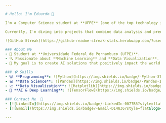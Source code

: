 ```yaml
---

# Hello! I'm Eduardo 👋  

I'm a Computer Science student at **UFPE** (one of the top technology institutions in Brazil!) and an **Artificial Intelligence** enthusiast. I love exploring how data can tell stories and solve real-world problems, especially through **Machine Learning** and **Data Visualization**.  

Currently, I'm diving into projects that combine data analysis and predictive models.  

![GitHub Streak](https://github-readme-streak-stats.herokuapp.com/?user=Eduardocin&theme=merko)

### About Me  
- 🌱 Student at **Universidade Federal de Pernambuco (UFPE)**.  
- 🔍 Passionate about **Machine Learning** and **Data Visualization**.  
- 🎯 My goal is to create AI solutions that positively impact the world.  

### 🛠️ Skills  
- 💻 **Programming**: ![Python](https://img.shields.io/badge/-Python-3776AB?style=flat&logo=python&logoColor=white&logoWidth=20) ![C++](https://img.shields.io/badge/-C++-00599C?style=flat&logo=c%2B%2B&logoColor=white&logoWidth=20)  
- 📊 **Data Science**: ![Pandas](https://img.shields.io/badge/-Pandas-150458?style=flat&logo=pandas&logoColor=white&logoWidth=20) ![NumPy](https://img.shields.io/badge/-NumPy-013243?style=flat&logo=numpy&logoColor=white&logoWidth=20) ![Scikit-Learn](https://img.shields.io/badge/-Scikit--Learn-F7931E?style=flat&logo=scikit-learn&logoColor=white&logoWidth=20)  
- 📈 **Data Visualization**: ![Matplotlib](https://img.shields.io/badge/-Matplotlib-11557c?style=flat&logo=python&logoColor=white&logoWidth=20) ![Seaborn](https://img.shields.io/badge/-Seaborn-3776AB?style=flat&logo=python&logoColor=white&logoWidth=20)  
- 🤖 **AI & Deep Learning**: ![TensorFlow](https://img.shields.io/badge/-TensorFlow-FF6F00?style=flat&logo=tensorflow&logoColor=white&logoWidth=20) ![Keras](https://img.shields.io/badge/-Keras-D00000?style=flat&logo=keras&logoColor=white&logoWidth=20)

### Contact Me  💼
- [![LinkedIn](https://img.shields.io/badge/-LinkedIn-0077B5?style=flat&logo=linkedin&logoColor=white&logoWidth=20)](https://www.linkedin.com/in/eduardo-henrique-a71782338/)  
- [![Email](https://img.shields.io/badge/-Email-D14836?style=flat&logo=gmail&logoColor=white&logoWidth=20)](mailto:eduardosantana.tech@gmail.com)  

---
```

